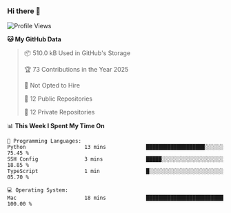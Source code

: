 ### Hi there 👋

<!--
**huayuan4396/huayuan4396** is a ✨ _special_ ✨ repository because its `README.md` (this file) appears on your GitHub profile.

Here are some ideas to get you started:

- 🔭 I’m currently working on ...
- 🌱 I’m currently learning ...
- 👯 I’m looking to collaborate on ...
- 🤔 I’m looking for help with ...
- 💬 Ask me about ...
- 📫 How to reach me: ...
- 😄 Pronouns: ...
- ⚡ Fun fact: ...
-->

<!--START_SECTION:waka-->
![Profile Views](http://img.shields.io/badge/Profile%20Views-1-blue)

**🐱 My GitHub Data** 

> 📦 510.0 kB Used in GitHub's Storage 
 > 
> 🏆 73 Contributions in the Year 2025
 > 
> 🚫 Not Opted to Hire
 > 
> 📜 12 Public Repositories 
 > 
> 🔑 12 Private Repositories 
 > 
📊 **This Week I Spent My Time On** 

```text
💬 Programming Languages: 
Python                   13 mins             ███████████████████░░░░░░   75.45 % 
SSH Config               3 mins              █████░░░░░░░░░░░░░░░░░░░░   18.85 % 
TypeScript               1 min               █░░░░░░░░░░░░░░░░░░░░░░░░   05.70 % 

💻 Operating System: 
Mac                      18 mins             █████████████████████████   100.00 % 
```


<!--END_SECTION:waka-->
